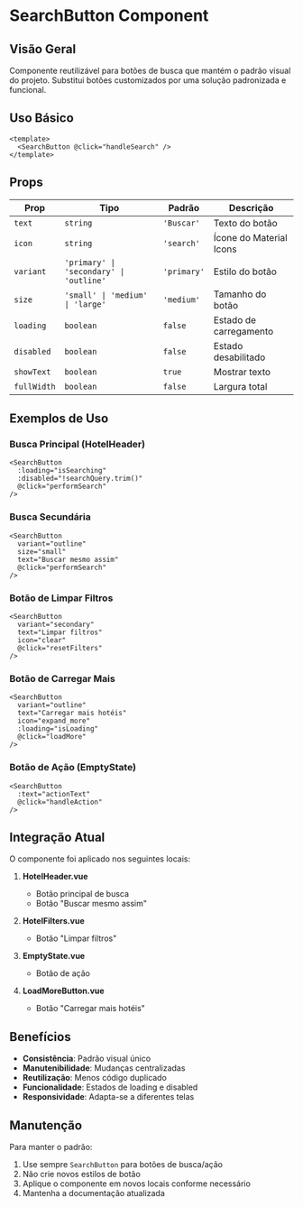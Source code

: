 # SearchButton Component

## Visão Geral

Componente reutilizável para botões de busca que mantém o padrão visual do projeto. Substitui botões customizados por uma solução padronizada e funcional.

## Uso Básico

```vue
<template>
  <SearchButton @click="handleSearch" />
</template>
```

## Props

| Prop | Tipo | Padrão | Descrição |
|------|------|--------|-----------|
| `text` | `string` | `'Buscar'` | Texto do botão |
| `icon` | `string` | `'search'` | Ícone do Material Icons |
| `variant` | `'primary' \| 'secondary' \| 'outline'` | `'primary'` | Estilo do botão |
| `size` | `'small' \| 'medium' \| 'large'` | `'medium'` | Tamanho do botão |
| `loading` | `boolean` | `false` | Estado de carregamento |
| `disabled` | `boolean` | `false` | Estado desabilitado |
| `showText` | `boolean` | `true` | Mostrar texto |
| `fullWidth` | `boolean` | `false` | Largura total |

## Exemplos de Uso

### Busca Principal (HotelHeader)
```vue
<SearchButton
  :loading="isSearching"
  :disabled="!searchQuery.trim()"
  @click="performSearch"
/>
```

### Busca Secundária
```vue
<SearchButton
  variant="outline"
  size="small"
  text="Buscar mesmo assim"
  @click="performSearch"
/>
```

### Botão de Limpar Filtros
```vue
<SearchButton
  variant="secondary"
  text="Limpar filtros"
  icon="clear"
  @click="resetFilters"
/>
```

### Botão de Carregar Mais
```vue
<SearchButton
  variant="outline"
  text="Carregar mais hotéis"
  icon="expand_more"
  :loading="isLoading"
  @click="loadMore"
/>
```

### Botão de Ação (EmptyState)
```vue
<SearchButton
  :text="actionText"
  @click="handleAction"
/>
```

## Integração Atual

O componente foi aplicado nos seguintes locais:

1. **HotelHeader.vue**
   - Botão principal de busca
   - Botão "Buscar mesmo assim"

2. **HotelFilters.vue**
   - Botão "Limpar filtros"

3. **EmptyState.vue**
   - Botão de ação

4. **LoadMoreButton.vue**
   - Botão "Carregar mais hotéis"

## Benefícios

- **Consistência**: Padrão visual único
- **Manutenibilidade**: Mudanças centralizadas
- **Reutilização**: Menos código duplicado
- **Funcionalidade**: Estados de loading e disabled
- **Responsividade**: Adapta-se a diferentes telas

## Manutenção

Para manter o padrão:

1. Use sempre `SearchButton` para botões de busca/ação
2. Não crie novos estilos de botão
3. Aplique o componente em novos locais conforme necessário
4. Mantenha a documentação atualizada
